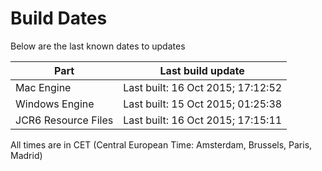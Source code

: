 # Build Dates

Below are the last known dates to updates

Part | Last build update
-----|-----
Mac Engine | Last built: 16 Oct 2015; 17:12:52
Windows Engine | Last built: 15 Oct 2015; 01:25:38
JCR6 Resource Files | Last built: 16 Oct 2015; 17:15:11
All times are in CET (Central European Time: Amsterdam, Brussels, Paris, Madrid)




